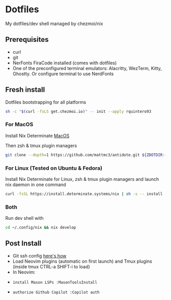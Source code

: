# Dotfiles
My dotfiles/dev shell managed by chezmoi/nix

## Prerequisites
* curl
* git
* NerFonts FiraCode installed (comes with dotfiles)
* One of the preconfigured terminal emulators: Alacritty, WezTerm, Kitty, Ghostty. Or configure terminal to use NerdFonts

## Fresh install

Dotfiles bootstrapping for all platforms
```bash
sh -c "$(curl -fsLS get.chezmoi.io)" -- init --apply rquintero93
```
### For MacOS

Install Nix Determinate [MacOS](https://install.determinate.systems/determinate-pkg/stable/Universal)

Then zsh & tmux plugin managers
```bash
git clone --depth=1 https://github.com/mattmc3/antidote.git ${ZDOTDIR:-~}/.antidote && git clone https://github.com/tmux-plugins/tpm ~/.tmux/plugins/tpm
```

### For Linux (Tested on Ubuntu & Fedora)
Install Nix Determinate for Linux, zsh & tmux plugin managers and launch nix daemon in one command
```bash
curl -fsSL https://install.determinate.systems/nix | sh -s -- install --determinate && . /nix/var/nix/profiles/default/etc/profile.d/nix-daemon.sh && git clone --depth=1 https://github.com/mattmc3/antidote.git ${ZDOTDIR:-~}/.antidote && git clone https://github.com/tmux-plugins/tpm ~/.tmux/plugins/tpm
```

### Both
Run dev shell with
```bash
cd ~/.config/nix && nix develop
```

## Post Install
* Git ssh config [here's how](https://docs.github.com/en/authentication/connecting-to-github-with-ssh/generating-a-new-ssh-key-and-adding-it-to-the-ssh-agent?platform=linux)
* Load Neovim plugins (automatic on first launch) and Tmux plugins (inside tmux CTRL-a SHIFT-i to load)
* In Neovim:
*     install Mason LSPs :MasonToolsInstall
*     authorize Github Copilot :Copilot auth
